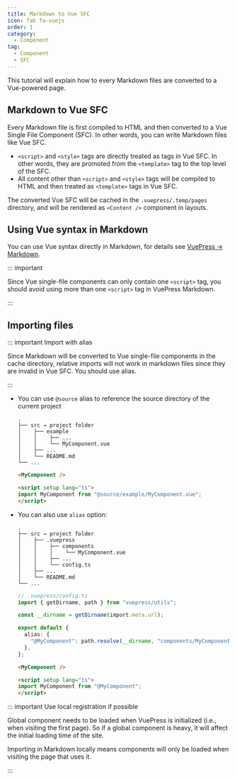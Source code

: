 ```yaml
---
title: Markdown to Vue SFC
icon: fab fa-vuejs
order: 1
category:
  - Component
tag:
  - Component
  - SFC
---
```


This tutorial will explain how to every Markdown files are converted to a Vue-powered page.

<!-- more -->

## Markdown to Vue SFC

Every Markdown file is first compiled to HTML and then converted to a Vue Single File Component (SFC). In other words, you can write Markdown files like Vue SFC.

- `<script>` and `<style>` tags are directly treated as tags in Vue SFC. In other words, they are promoted from the `<template>` tag to the top level of the SFC.
- All content other than `<script>` and `<style>` tags will be compiled to HTML and then treated as `<template>` tags in Vue SFC.

The converted Vue SFC will be cached in the `.vuepress/.temp/pages` directory, and will be rendered as `<Content />` component in layouts.

## Using Vue syntax in Markdown

You can use Vue syntax directly in Markdown, for details see [VuePress → Markdown](../../cookbook/vuepress/markdown.md#using-vue-in-markdown).

::: important

Since Vue single-file components can only contain one `<script>` tag, you should avoid using more than one `<script>` tag in VuePress Markdown.

:::

## Importing files

::: important Import with alias

Since Markdown will be converted to Vue single-file components in the cache directory, relative imports will not work in markdown files since they are invalid in Vue SFC. You should use alias.

:::

- You can use `@source` alias to reference the source directory of the current project

  ```structure:no-line-numbers
  .
  ├── src → project folder
  │    ├── example
  │    │    ├── ...
  │    │    └── MyComponent.vue
  │    ├── ...
  │    └── README.md
  └── ...
  ```

  ```md
  <MyComponent />

  <script setup lang="ts">
  import MyComponent from "@source/example/MyComponent.vue";
  </script>
  ```

- You can also use `alias` option:

  ```structure:no-line-numbers
  .
  ├── src → project folder
  │    ├── .vuepress
  │    │    ├── components
  │    │    │    └── MyComponent.vue
  │    │    ├── ...
  │    │    └── config.ts
  │    ├── ...
  │    └── README.md
  └── ...
  ```

  ```ts
  // .vuepress/config.ts
  import { getDirname, path } from "vuepress/utils";

  const __dirname = getDirname(import.meta.url);

  export default {
    alias: {
      "@MyComponent": path.resolve(__dirname, "components/MyComponent.vue"),
    },
  };
  ```

  ```md
  <MyComponent />

  <script setup lang="ts">
  import MyComponent from "@MyComponent";
  </script>
  ```

::: important Use local registration if possible

Global component needs to be loaded when VuePress is initialized (i.e., when visiting the first page). So if a global component is heavy, it will affect the initial loading time of the site.

Importing in Markdown locally means components will only be loaded when visiting the page that uses it.

:::
